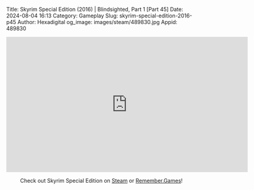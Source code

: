 Title: Skyrim Special Edition (2016) | Blindsighted, Part 1 [Part 45]
Date: 2024-08-04 16:13
Category: Gameplay
Slug: skyrim-special-edition-2016-p45
Author: Hexadigital
og_image: images/steam/489830.jpg
Appid: 489830

<center><iframe src="https://www.youtube.com/embed/ZWMJejOa3hs?feature=oembed" allow="accelerometer; autoplay; encrypted-media; gyroscope; picture-in-picture" width="640" height="360" frameborder="0"></iframe>

Check out Skyrim Special Edition on [Steam](https://store.steampowered.com/app/489830/?curator_clanid=34633900) or [Remember.Games](https://remember.games/game/164/the-elder-scrolls-v-skyrim-special-edition/)!</center>